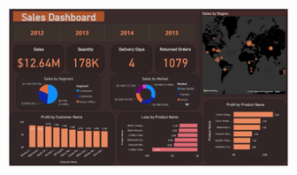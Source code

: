 ![alt text](https://github.com/bhawna-sinha/PowerBI/blob/main/sales/Screenshot%202023-04-10%20121712.png?raw=true)